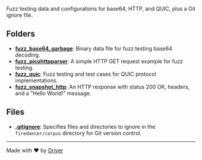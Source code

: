 <!--------------------------------------------------------------------------------->
<!-- IMPORTANT: This file is auto-generated by Driver (https://driver.ai). -------->
<!-- Manual edits may be overwritten on future commits. --------------------------->
<!--------------------------------------------------------------------------------->

Fuzz testing data and configurations for base64, HTTP, and QUIC, plus a Git ignore file.

## Folders
- **[fuzz_base64_garbage](fuzz_base64_garbage/README.md)**: Binary data file for fuzz testing base64 decoding.
- **[fuzz_picohttpparser](fuzz_picohttpparser/README.md)**: A simple HTTP GET request example for fuzz testing.
- **[fuzz_quic](fuzz_quic/README.md)**: Fuzz testing and test cases for QUIC protocol implementations.
- **[fuzz_snapshot_http](fuzz_snapshot_http/README.md)**: An HTTP response with status 200 OK, headers, and a "Hello World!" message.

## Files
- **[.gitignore](.gitignore.md)**: Specifies files and directories to ignore in the `firedancer/corpus` directory for Git version control.

---
Made with ❤️ by [Driver](https://www.driver.ai/)